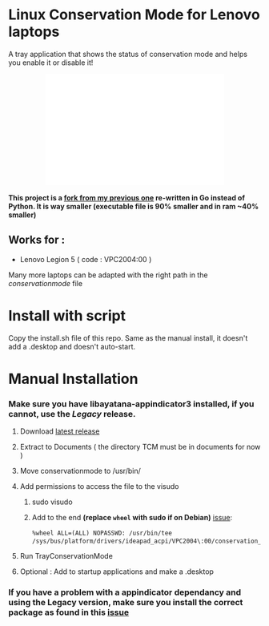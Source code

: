 # Linux Conservation Mode for Lenovo laptops

A tray application that shows the status of conservation mode and helps you enable it or disable it!

<p align="center">
  <img src="https://github.com/liperium/Linux-Conservation-Mode-Utility/blob/master/demo.gif" alt="Demo of the tray service"/>
</p>

**This project is a [fork from my previous one](https://github.com/liperium/Linux-Conservation-Mode-For-Lenovo) re-written in Go instead of Python. It is way smaller (executable file is 90% smaller and in ram ~40% smaller)**

## Works for :

- Lenovo Legion 5 ( code : VPC2004:00 )

Many more laptops can be adapted with the right path in the *conservationmode* file

# Install with script

Copy the install.sh file of this repo. Same as the manual install, it doesn't add a .desktop and doesn't auto-start.

# Manual Installation

### Make sure you have libayatana-appindicator3 installed, if you cannot, use the *Legacy* release.

1. Download [latest release ](https://github.com/liperium/Linux-Conservation-Mode-Utility/releases/latest)

2. Extract to Documents ( the directory TCM must be in documents for now )

3. Move conservationmode to /usr/bin/

4. Add permissions to access the file to the visudo

    1. sudo visudo

    2. Add to the end **(replace ```wheel``` with sudo if on Debian)** [issue](https://github.com/liperium/Linux-Conservation-Mode-Utility/issues/4): 
    
           %wheel ALL=(ALL) NOPASSWD: /usr/bin/tee /sys/bus/platform/drivers/ideapad_acpi/VPC2004\:00/conservation_mode

5. Run TrayConservationMode

6. Optional : Add to startup applications and make a .desktop

### If you have a problem with a appindicator dependancy and using the Legacy version, make sure you install the correct package as found in this [issue](https://github.com/liperium/Linux-Conservation-Mode-Utility/issues/3#issuecomment-1384463218)
